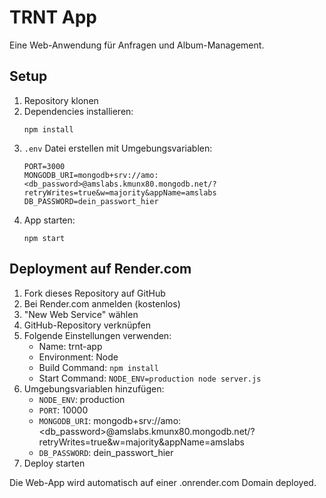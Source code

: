 # TRNT App

Eine Web-Anwendung für Anfragen und Album-Management.

## Setup

1. Repository klonen
2. Dependencies installieren:
   ```
   npm install
   ```
3. `.env` Datei erstellen mit Umgebungsvariablen:
   ```
   PORT=3000
   MONGODB_URI=mongodb+srv://amo:<db_password>@amslabs.kmunx80.mongodb.net/?retryWrites=true&w=majority&appName=amslabs
   DB_PASSWORD=dein_passwort_hier
   ```
4. App starten:
   ```
   npm start
   ```

## Deployment auf Render.com

1. Fork dieses Repository auf GitHub
2. Bei Render.com anmelden (kostenlos)
3. "New Web Service" wählen
4. GitHub-Repository verknüpfen
5. Folgende Einstellungen verwenden:
   - Name: trnt-app
   - Environment: Node
   - Build Command: `npm install`
   - Start Command: `NODE_ENV=production node server.js`
6. Umgebungsvariablen hinzufügen:
   - `NODE_ENV`: production
   - `PORT`: 10000
   - `MONGODB_URI`: mongodb+srv://amo:<db_password>@amslabs.kmunx80.mongodb.net/?retryWrites=true&w=majority&appName=amslabs
   - `DB_PASSWORD`: dein_passwort_hier
7. Deploy starten

Die Web-App wird automatisch auf einer .onrender.com Domain deployed. 